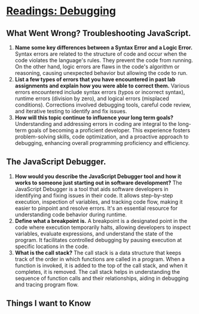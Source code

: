 # [Readings: Debugging](https://github.com/codefellows/seattle-code-201d108/tree/main/class-10)
## What Went Wrong? Troubleshooting JavaScript.
1. **Name some key differences between a Syntax Error and a Logic Error.** Syntax errors are related to the structure of code and occur when the code violates the language's rules. They prevent the code from running. On the other hand, logic errors are flaws in the code's algorithm or reasoning, causing unexpected behavior but allowing the code to run.
2. **List a few types of errors that you have encountered in past lab assignments and explain how you were able to correct them.** Various errors encountered include syntax errors (typos or incorrect syntax), runtime errors (division by zero), and logical errors (misplaced conditions). Corrections involved debugging tools, careful code review, and iterative testing to identify and fix issues.
3. **How will this topic continue to influence your long term goals?** Understanding and addressing errors in coding are integral to the long-term goals of becoming a proficient developer. This experience fosters problem-solving skills, code optimization, and a proactive approach to debugging, enhancing overall programming proficiency and efficiency.

## The JavaScript Debugger.
1. **How would you describe the JavaScript Debugger tool and how it works to someone just starting out in software development?** The JavaScript Debugger is a tool that aids software developers in identifying and fixing issues in their code. It allows step-by-step execution, inspection of variables, and tracking code flow, making it easier to pinpoint and resolve errors. It's an essential resource for understanding code behavior during runtime.
2. **Define what a breakpoint is.** A breakpoint is a designated point in the code where execution temporarily halts, allowing developers to inspect variables, evaluate expressions, and understand the state of the program. It facilitates controlled debugging by pausing execution at specific locations in the code.
3. **What is the call stack?** The call stack is a data structure that keeps track of the order in which functions are called in a program. When a function is invoked, it is added to the top of the call stack, and when it completes, it is removed. The call stack helps in understanding the sequence of function calls and their relationships, aiding in debugging and tracing program flow.

## Things I want to Know
